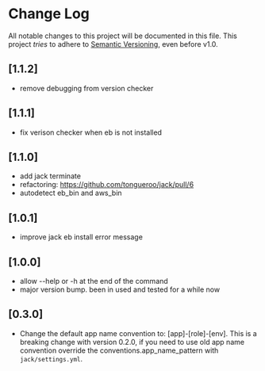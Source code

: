# Change Log

All notable changes to this project will be documented in this file.
This project *tries* to adhere to [Semantic Versioning](http://semver.org/), even before v1.0.

## [1.1.2]
- remove debugging from version checker

## [1.1.1]
- fix verison checker when eb is not installed

## [1.1.0]
- add jack terminate
- refactoring: https://github.com/tongueroo/jack/pull/6
- autodetect eb_bin and aws_bin

## [1.0.1]
- improve jack eb install error message

## [1.0.0]
- allow --help or -h at the end of the command
- major version bump. been in used and tested for a while now

## [0.3.0]

- Change the default app name convention to: [app]-[role]-[env].  This is a breaking change with version 0.2.0, if you need to use old app name convention override the conventions.app_name_pattern with `jack/settings.yml`.
